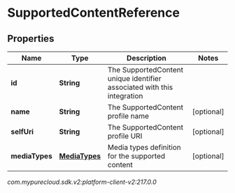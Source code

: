 # SupportedContentReference


## Properties

| Name | Type | Description | Notes |
| ------------ | ------------- | ------------- | ------------- |
| **id** | **String** | The SupportedContent unique identifier associated with this integration |  |
| **name** | **String** | The SupportedContent profile name |  [optional] |
| **selfUri** | **String** | The SupportedContent profile URI |  [optional] |
| **mediaTypes** | [**MediaTypes**](MediaTypes) | Media types definition for the supported content |  [optional] |




_com.mypurecloud.sdk.v2:platform-client-v2:217.0.0_
